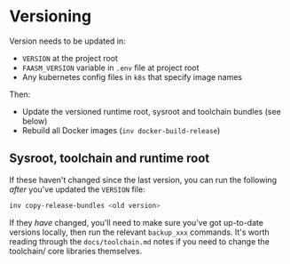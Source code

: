 # Versioning

Version needs to be updated in:

- `VERSION` at the project root
- `FAASM_VERSION` variable in `.env` file at project root
- Any kubernetes config files in `k8s` that specify image names

Then:

- Update the versioned runtime root, sysroot and toolchain bundles (see below)
- Rebuild all Docker images (`inv docker-build-release`) 

## Sysroot, toolchain and runtime root

If these haven't changed since the last version, you can run the following 
_after_ you've updated the `VERSION` file:

```bash
inv copy-release-bundles <old version>
```

If they _have_ changed, you'll need to make sure you've got up-to-date versions
locally, then run the relevant `backup_xxx` commands. It's worth reading through the `docs/toolchain.md`
notes if you need to change the toolchain/ core libraries themselves.

